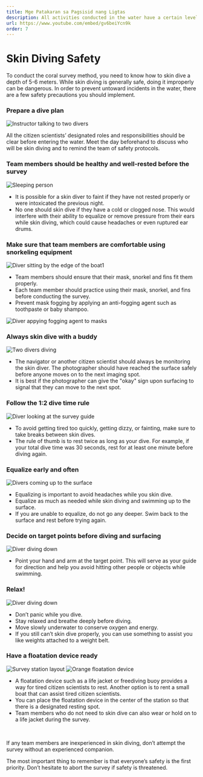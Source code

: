 ```yaml
---
title: Mge Patakaran sa Pagsisid nang Ligtas
description: All activities conducted in the water have a certain level of risk. This video provides safety guidelines for the preparation and conduct of Alwan surveys to help ensure the safety of citizen scientists.
url: https://www.youtube.com/embed/gv6beiYcn9k
order: 7
---
```


# Skin Diving Safety

To conduct the coral survey method, you need to know how to skin dive a depth of 5-6 meters. While skin diving is generally safe, doing it improperly can be dangerous. In order to prevent untoward incidents in the water, there are a few safety precautions you should implement.

### Prepare a dive plan

![Instructor talking to two divers](/images/lesson-6/1.jpg 'Instructor talking to two divers')

All the citizen scientists’ designated roles and responsibilities should be clear before entering the water. Meet the day beforehand to discuss who will be skin diving and to remind the team of safety protocols.

### Team members should be healthy and well-rested before the survey

![Sleeping person](/images/lesson-6/2.jpg 'Sleeping person')

- It is possible for a skin diver to faint if they have not rested properly or were intoxicated the previous night.
- No one should skin dive if they have a cold or clogged nose. This would interfere with their ability to equalize or remove pressure from their ears while skin diving, which could cause headaches or even ruptured ear drums.

### Make sure that team members are comfortable using snorkeling equipment

![Diver sitting by the edge of the boat1](/images/lesson-6/3.jpg 'Diver sitting by the edge of the boat')

- Team members should ensure that their mask, snorkel and fins fit them properly.
- Each team member should practice using their mask, snorkel, and fins before conducting the survey.
- Prevent mask fogging by applying an anti-fogging agent such as toothpaste or baby shampoo.

![Diver appying fogging agent to masks](/images/lesson-6/4.jpg 'Diver appying fogging agent to masks')

### Always skin dive with a buddy

![Two divers diving](/images/lesson-6/5.jpg 'Two divers diving')

- The navigator or another citizen scientist should always be monitoring the skin diver. The photographer should have reached the surface safely before anyone moves on to the next imaging spot.
- It is best if the photographer can give the "okay" sign upon surfacing to signal that they can move to the next spot.

### Follow the 1:2 dive time rule

![Diver looking at the survey guide](/images/lesson-6/6.jpg 'Diver looking at the survey guide')

- To avoid getting tired too quickly, getting dizzy, or fainting, make sure to take breaks between skin dives.
- The rule of thumb is to rest twice as long as your dive. For example, if your total dive time was 30 seconds, rest for at least one minute before diving again.

### Equalize early and often

![Divers coming up to the surface](/images/lesson-6/7.jpg 'Divers coming up to the surface')

- Equalizing is important to avoid headaches while you skin dive.
- Equalize as much as needed while skin diving and swimming up to the surface.
- If you are unable to equalize, do not go any deeper. Swim back to the surface and rest before trying again.

### Decide on target points before diving and surfacing

![Diver diving down](/images/lesson-6/8.jpg 'Diver diving down')

- Point your hand and arm at the target point. This will serve as your guide for direction and help you avoid hitting other people or objects while swimming.

### Relax!

![Diver diving down](/images/lesson-6/9.jpg 'Diver diving down')

- Don’t panic while you dive.
- Stay relaxed and breathe deeply before diving.
- Move slowly underwater to conserve oxygen and energy.
- If you still can’t skin dive properly, you can use something to assist you like weights attached to a weight belt.

### Have a floatation device ready

<div class="grid-layout-2">

![Survey station layout](/images/lesson-6/10.jpg 'Survey station layout')
![Orange floatation device](/images/lesson-6/11.jpg 'Orange floatation device')
</div>

- A floatation device such as a life jacket or freediving buoy provides a way for tired citizen scientists to rest. Another option is to rent a small boat that can assist tired citizen scientists.
- You can place the floatation device in the center of the station so that there is a designated resting spot.
- Team members who do not need to skin dive can also wear or hold on to a life jacket during the survey.

&nbsp;

If any team members are inexperienced in skin diving, don’t attempt the survey without an experienced companion.

The most important thing to remember is that everyone’s safety is the first priority. Don’t hesitate to abort the survey if safety is threatened.
